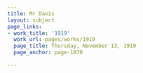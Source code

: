```yaml
---
title: Mr Davis
layout: subject
page_links:
- work_title: '1919'
  work_url: pages/works/1919
  page_title: Thursday, November 13, 1919
  page_anchor: page-1070

---
```

